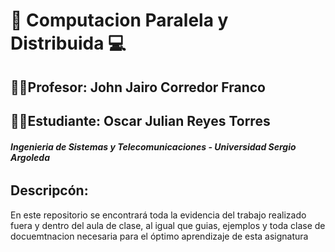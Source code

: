 # 🚀 Computacion Paralela y Distribuida 💻
## 👨‍🏫**Profesor:** John Jairo Corredor Franco
## 👨‍💻**Estudiante:** Oscar Julian Reyes Torres
###### ***Ingenieria de Sistemas y Telecomunicaciones - Universidad Sergio Argoleda*** 

## Descripcón:
En este repositorio se encontrará toda la evidencia del trabajo realizado fuera y dentro del aula de clase, al igual que guias, ejemplos y toda clase de docuemtnacion necesaria para el óptimo aprendizaje de esta asignatura 
